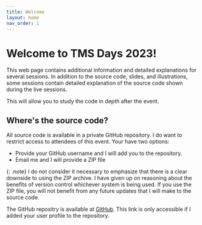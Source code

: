 ```yaml
---
title: Welcome
layout: home
nav_order: 1
---
```


# Welcome to TMS Days 2023!

This web page contains additional information and detailed explanations for several sessions. In addition to the source code, slides, and illustrations, some sessions contain detailed explanation of the source code shown during the live sessions.

This will allow you to study the code in depth after the event.

## Where's the source code?

All source code is available in a private GitHub repository. I do want to restrict access to attendees of this event. Your have two options:

- Provide your GitHub username and I will add you to the repository.
- Email me and I will provide a ZIP file

{: .note}
I do not consider it necessary to emphasize that there is a clear downside to using the ZIP archive. I have given up on reasoning about the benefits of version control whichever system is being used. If you use the ZIP file, you will not benefit from any future updates that I will make to the source code.

The GitHub repositry is available at [GitHub](https://github.com/holgerflick/yardsales). This link is only accessible if I added your user profile to the repository.
